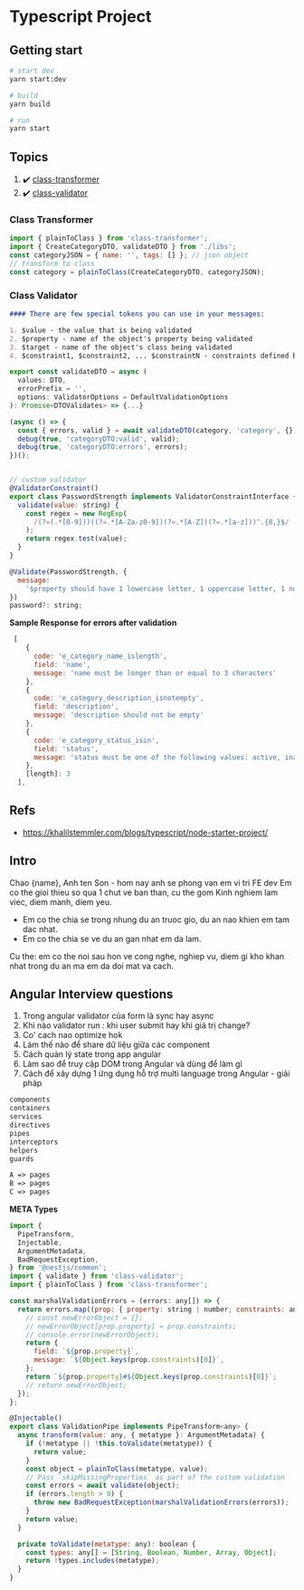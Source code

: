 # Typescript Project

## Getting start

```bash
# start dev
yarn start:dev

# build
yarn build

# run
yarn start
```

## Topics

1. :heavy_check_mark: [class-transformer](https://github.com/typestack/class-transformer)
2. :heavy_check_mark: [class-validator](https://github.com/typestack/class-validator)

### Class Transformer

```js
import { plainToClass } from 'class-transformer';
import { CreateCategoryDTO, validateDTO } from './libs';
const categoryJSON = { name: '', tags: [] }; // json object
// transform to class
const category = plainToClass(CreateCategoryDTO, categoryJSON);
```

### Class Validator

```md
#### There are few special tokens you can use in your messages:

1. $value - the value that is being validated
2. $property - name of the object's property being validated
3. $target - name of the object's class being validated
4. $constraint1, $constraint2, ... $constraintN - constraints defined by specific validation type
```

```js
export const validateDTO = async (
  values: DTO,
  errorPrefix = '',
  options: ValidatorOptions = DefaultValidationOptions
): Promise<DTOValidates> => {...}
```

```js
(async () => {
  const { errors, valid } = await validateDTO(category, 'category', {});
  debug(true, 'categoryDTO:valid', valid);
  debug(true, 'categoryDTO:errors', errors);
})();


// custom validator
@ValidatorConstraint()
export class PasswordStrength implements ValidatorConstraintInterface {
  validate(value: string) {
    const regex = new RegExp(
      /(?=(.*[0-9]))((?=.*[A-Za-z0-9])(?=.*[A-Z])(?=.*[a-z]))^.{8,}$/
    );
    return regex.test(value);
  }
}

@Validate(PasswordStrength, {
  message:
    '$property should have 1 lowercase letter, 1 uppercase letter, 1 number, and be at least 8 characters long'
})
password?: string;
```

**Sample Response for errors after validation**

```js
 [
    {
      code: 'e_category_name_islength',
      field: 'name',
      message: 'name must be longer than or equal to 3 characters'
    },
    {
      code: 'e_category_description_isnotempty',
      field: 'description',
      message: 'description should not be empty'
    },
    {
      code: 'e_category_status_isin',
      field: 'status',
      message: 'status must be one of the following values: active, inactive'
    },
    [length]: 3
  ],
```

## Refs

- https://khalilstemmler.com/blogs/typescript/node-starter-project/

## Intro

Chao {name},
Anh ten Son - hom nay anh se phong van em vi tri FE dev
Em co the gioi thieu so qua 1 chut ve ban than, cu the gom
Kinh nghiem lam viec, diem manh, diem yeu.

- Em co the chia se trong nhung du an truoc gio, du an nao khien em tam dac nhat.
- Em co the chia se ve du an gan nhat em da lam.

Cu the: em co the noi sau hon ve cong nghe, nghiep vu, diem gi kho khan nhat trong du an ma em da doi mat va cach.

## Angular Interview questions

1. Trong angular validator của form là sync hay async
2. Khi nào validator run : khi user submit hay khi giá trị change?
3. Co' cach nao optimize hok
4. Làm thế nào để share dữ liệu giữa các component
5. Cách quản lý state trong app angular
6. Làm sao để truy cập DOM trong Angular và dùng để làm gì
7. Cách để xây dựng 1 ứng dụng hỗ trợ multi language trong Angular - giải pháp

```md
components
containers
services
directives
pipes
interceptors
helpers
guards

A => pages
B => pages
C => pages
```

**META Types**

```js
import {
  PipeTransform,
  Injectable,
  ArgumentMetadata,
  BadRequestException,
} from '@nestjs/common';
import { validate } from 'class-validator';
import { plainToClass } from 'class-transformer';

const marshalValidationErrors = (errors: any[]) => {
  return errors.map((prop: { property: string | number; constraints: any }) => {
    // const newErrorObject = {};
    // newErrorObject[prop.property] = prop.constraints;
    // console.error(newErrorObject);
    return {
      field: `${prop.property}`,
      message: `${Object.keys(prop.constraints)[0]}`,
    };
    return `${prop.property}#${Object.keys(prop.constraints)[0]}`;
    // return newErrorObject;
  });
};

@Injectable()
export class ValidationPipe implements PipeTransform<any> {
  async transform(value: any, { metatype }: ArgumentMetadata) {
    if (!metatype || !this.toValidate(metatype)) {
      return value;
    }
    const object = plainToClass(metatype, value);
    // Pass `skipMissingProperties` as part of the custom validation
    const errors = await validate(object);
    if (errors.length > 0) {
      throw new BadRequestException(marshalValidationErrors(errors));
    }
    return value;
  }

  private toValidate(metatype: any): boolean {
    const types: any[] = [String, Boolean, Number, Array, Object];
    return !types.includes(metatype);
  }
}

```
